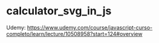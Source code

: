 # calculator_svg_in_js
Udemy: https://www.udemy.com/course/javascript-curso-completo/learn/lecture/10508958?start=124#overview
